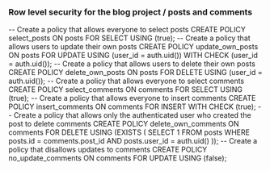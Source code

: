 ### Row level security for the blog project / posts and comments

-- Create a policy that allows everyone to select posts
CREATE POLICY select_posts ON posts
  FOR SELECT
  USING (true);
-- Create a policy that allows users to update their own posts
CREATE POLICY update_own_posts ON posts
  FOR UPDATE
  USING (user_id = auth.uid())
  WITH CHECK (user_id = auth.uid());
-- Create a policy that allows users to delete their own posts
CREATE POLICY delete_own_posts ON posts
  FOR DELETE
  USING (user_id = auth.uid());
  -- Create a policy that allows everyone to select comments
CREATE POLICY select_comments ON comments
  FOR SELECT
  USING (true);
-- Create a policy that allows everyone to insert comments
CREATE POLICY insert_comments ON comments
  FOR INSERT
  WITH CHECK (true);
-- Create a policy that allows only the authenticated user who created the post to delete comments
CREATE POLICY delete_own_comments ON comments
  FOR DELETE
  USING (EXISTS (
    SELECT 1 FROM posts
    WHERE posts.id = comments.post_id
    AND posts.user_id = auth.uid()
  ));
-- Create a policy that disallows updates to comments
CREATE POLICY no_update_comments ON comments
  FOR UPDATE
  USING (false);